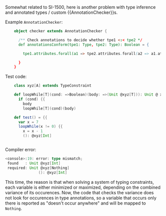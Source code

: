 Somewhat related to SI-1500, here is another problem with type inference and annotated types / custom {{AnnotationChecker}}s.

Example `AnnotationChecker`:
```scala
    object checker extends AnnotationChecker {

      /** Check annotations to decide whether tpe1 <:< tpe2 */
      def annotationsConform(tpe1: Type, tpe2: Type): Boolean = {

        tpe1.attributes.forall(a1 => tpe2.attributes.forall(a2 => a1.atp <:< a2.atp))

      }
    }
```

Test code:
```scala
    class xyz[A] extends TypeConstraint

    def loopWhile[T](cond: =>Boolean)(body: =>(Unit @xyz[T])): Unit @ xyz[T] = {{
      if (cond) {{
        body
        loopWhile[T](cond)(body)
```
```scala
    def test() = {{
      var x = 7
      loopWhile(x != 0) {{
        x = x - 1
        (): @xyz[Int]
```
```scala

```

Compiler error:
```scala
<console>:19: error: type mismatch;
 found   : Unit @xyz[Int]
 required: Unit @xyz[Nothing]
               (): @xyz[Int]
```

This time, the reason is that when solving a system of typing constraints, each variable is either minimized or maximized, depending on the combined variance of its occurences. Now, the code that checks the variance does not look for occurences in type annotations, so a variable that occurs only there is reported as "doesn't occur anywhere" and will be mapped to `Nothing`.
